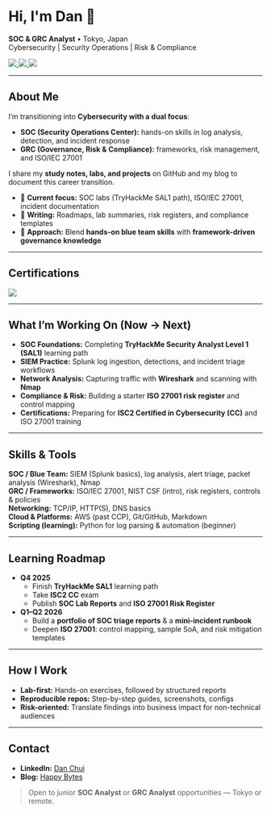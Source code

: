 # Hi, I'm Dan 👋  
**SOC & GRC Analyst** • Tokyo, Japan  
Cybersecurity | Security Operations | Risk & Compliance

<a href="https://www.linkedin.com/in/danchui/" target="_blank">
  <img src="https://img.shields.io/badge/LinkedIn-Connect-blue" />
</a>
<a href="https://happy-bytes.vercel.app/" target="_blank">
  <img src="https://img.shields.io/badge/Blog-HappyBytes-green" />
</a>
<a href="#" target="_blank">
  <img src="https://img.shields.io/badge/Tokyo-Japan-red" />
</a>

---

## About Me
I’m transitioning into **Cybersecurity with a dual focus**:  
- **SOC (Security Operations Center):** hands-on skills in log analysis, detection, and incident response  
- **GRC (Governance, Risk & Compliance):** frameworks, risk management, and ISO/IEC 27001  

I share my **study notes, labs, and projects** on GitHub and my blog to document this career transition.  

- 🔭 **Current focus:** SOC labs (TryHackMe SAL1 path), ISO/IEC 27001, incident documentation
- 📝 **Writing:** Roadmaps, lab summaries, risk registers, and compliance templates  
- 🎯 **Approach:** Blend **hands-on blue team skills** with **framework-driven governance knowledge**

---

## Certifications

<div>
<img src="https://img.shields.io/badge/-Security%2B-FF0000?&style=for-the-badge&logo=CompTIA&logoColor=white" />
</div>

---

## What I’m Working On (Now → Next)
- **SOC Foundations:** Completing **TryHackMe Security Analyst Level 1 (SAL1)** learning path  
- **SIEM Practice:** Splunk log ingestion, detections, and incident triage workflows  
- **Network Analysis:** Capturing traffic with **Wireshark** and scanning with **Nmap**  
- **Compliance & Risk:** Building a starter **ISO 27001 risk register** and control mapping  
- **Certifications:** Preparing for **ISC2 Certified in Cybersecurity (CC)** and ISO 27001 training

---

## Skills & Tools
**SOC / Blue Team:** SIEM (Splunk basics), log analysis, alert triage, packet analysis (Wireshark), Nmap  
**GRC / Frameworks:** ISO/IEC 27001, NIST CSF (intro), risk registers, controls & policies  
**Networking:** TCP/IP, HTTP(S), DNS basics  
**Cloud & Platforms:** AWS (past CCP), Git/GitHub, Markdown  
**Scripting (learning):** Python for log parsing & automation (beginner)

---

## Learning Roadmap
- **Q4 2025**
  - Finish **TryHackMe SAL1** learning path  
  - Take **ISC2 CC** exam  
  - Publish **SOC Lab Reports** and **ISO 27001 Risk Register**
- **Q1–Q2 2026**
  - Build a **portfolio of SOC triage reports** & a **mini-incident runbook**  
  - Deepen **ISO 27001**: control mapping, sample SoA, and risk mitigation templates  

---

## How I Work
- **Lab-first:** Hands-on exercises, followed by structured reports  
- **Reproducible repos:** Step-by-step guides, screenshots, configs  
- **Risk-oriented:** Translate findings into business impact for non-technical audiences

---

## Contact
- **LinkedIn:** <a href="https://www.linkedin.com/in/danchui/" target="_blank">Dan Chui</a>  
- **Blog:** <a href="https://happy-bytes.vercel.app/" target="_blank">Happy Bytes</a>  

> Open to junior **SOC Analyst** or **GRC Analyst** opportunities — Tokyo or remote.

